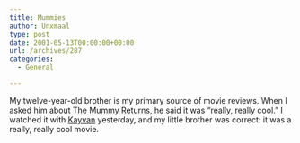 ```yaml
---
title: Mummies
author: Unxmaal
type: post
date: 2001-05-13T00:00:00+00:00
url: /archives/287
categories:
  - General

---
```

My twelve-year-old brother is my primary source of movie reviews. When I asked him about [The Mummy Returns][1], he said it was &#8220;really, really cool.&#8221; I watched it with [Kayvan][2] yesterday, and my little brother was correct: it was a really, really cool movie.

 [1]: http://www.themummy.com
 [2]: http://www.starhammer.com "No, I'm not sure that this is Kayvan's page. If you know what it is, let me know."